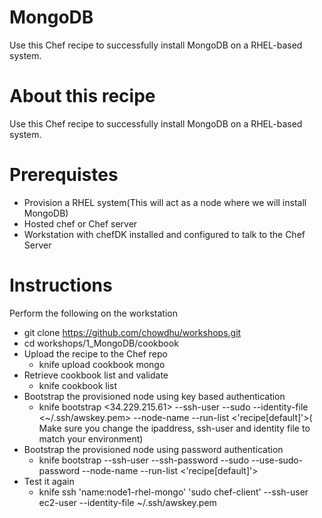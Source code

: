 # MongoDB
Use this Chef recipe to successfully install MongoDB on a RHEL-based system.

# About this recipe
Use this Chef recipe to successfully install MongoDB on a RHEL-based system.

# Prerequistes
* Provision a RHEL system(This will act as a node where we will install MongoDB)
* Hosted chef or Chef server  
* Workstation with chefDK installed and configured to talk to the Chef Server

# Instructions
Perform the following on the workstation

* git clone https://github.com/chowdhu/workshops.git
* cd workshops/1_MongoDB/cookbook
* Upload the recipe to the Chef repo
	* knife upload cookbook mongo
* Retrieve cookbook list and validate
	* knife cookbook list
* Bootstrap the provisioned node using key based authentication
	* knife bootstrap <34.229.215.61> --ssh-user <ec2-user> --sudo --identity-file <~/.ssh/awskey.pem> --node-name <node1-rhel-mongo> --run-list <'recipe[default]'>( Make sure you change the ipaddress, ssh-user and identity file to match your environment)
* Bootstrap the provisioned node using password authentication
	* knife bootstrap <ipaddress> --ssh-user <USER> --ssh-password <password> --sudo --use-sudo-password --node-name <node1-centos-mongo> --run-list <'recipe[default]'>
* Test it again
	* knife ssh 'name:node1-rhel-mongo' 'sudo chef-client' --ssh-user ec2-user --identity-file ~/.ssh/awskey.pem
